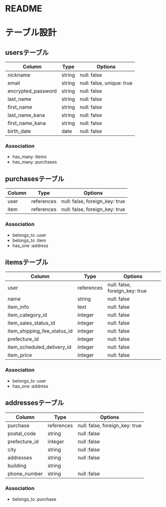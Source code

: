 # README

# テーブル設計

## usersテーブル

| Column             | Type   | Options                   | 
| ---------------    | ------ | ------------------------- | 
| nickname           | string | null: false               | 
| email              | string | null: false, unique: true | 
| encrypted_password | string | null: false               | 
| last_name          | string | null: false               | 
| first_name         | string | null: false               | 
| last_name_kana     | string | null: false               | 
| first_name_kana    | string | null: false               | 
| birth_date         | date   | null: false               | 

### Association

- has_many :items
- has_many :purchases

## purchasesテーブル

| Column       | Type       | Options                           | 
| ------------ | -------    | -----------                       | 
| user         | references | null: false, foreign_key: true    | 
| item         | references | null: false, foreign_key: true    | 

### Association

- belongs_to :user
- belongs_to :item
- has_one :address

## itemsテーブル

| Column                      | Type      | Options                        | 
| ------------------------    | -------   | ------------------------------ | 
| user                        |references | null: false, foreign_key: true |
| name                        | string    | null: false                    | 
| item_info                   | text      | null: false                    | 
| item_category_id            | integer   | null: false                    | 
| item_sales_status_id        | integer   | null: false                    | 
| item_shipping_fee_status_id | integer   | null: false                    | 
| prefecture_id               | integer   | null: false                    | 
| item_scheduled_delivery_id  | integer   | null: false                    | 
| item_price                  | integer   | null: false                    | 

### Association

- belongs_to :user
- has_one :address

## addressesテーブル

| Column          | Type       | Options                           | 
| ------------    | -------    | -----------                       | 
| purchase        | references | null: false, foreign_key: true    |
| postal_code     | string     | null :false                       | 
| prefecture_id   | integer    | null :false                       | 
| city            | string     | null :false                       | 
| addresses       | string     | null :false                       | 
| building        | string     |                                   | 
| phone_number    | string     | null :false                       | 

### Association

- belongs_to :purchase